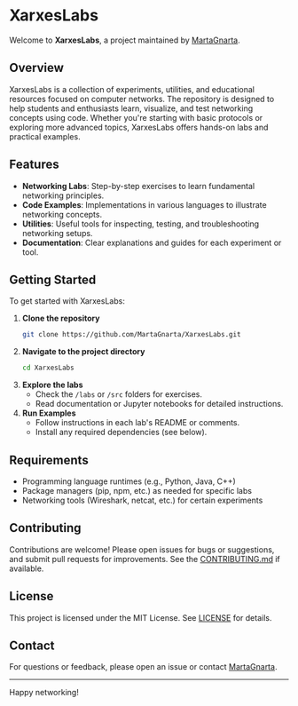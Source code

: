 # XarxesLabs

Welcome to **XarxesLabs**, a project maintained by [MartaGnarta](https://github.com/MartaGnarta).

## Overview

XarxesLabs is a collection of experiments, utilities, and educational resources focused on computer networks. The repository is designed to help students and enthusiasts learn, visualize, and test networking concepts using code. Whether you're starting with basic protocols or exploring more advanced topics, XarxesLabs offers hands-on labs and practical examples.

## Features

- **Networking Labs**: Step-by-step exercises to learn fundamental networking principles.
- **Code Examples**: Implementations in various languages to illustrate networking concepts.
- **Utilities**: Useful tools for inspecting, testing, and troubleshooting networking setups.
- **Documentation**: Clear explanations and guides for each experiment or tool.

## Getting Started

To get started with XarxesLabs:

1. **Clone the repository**
   ```bash
   git clone https://github.com/MartaGnarta/XarxesLabs.git
   ```
2. **Navigate to the project directory**
   ```bash
   cd XarxesLabs
   ```
3. **Explore the labs**
   - Check the `/labs` or `/src` folders for exercises.
   - Read documentation or Jupyter notebooks for detailed instructions.
4. **Run Examples**
   - Follow instructions in each lab's README or comments.
   - Install any required dependencies (see below).

## Requirements

- Programming language runtimes (e.g., Python, Java, C++)
- Package managers (pip, npm, etc.) as needed for specific labs
- Networking tools (Wireshark, netcat, etc.) for certain experiments


## Contributing

Contributions are welcome! Please open issues for bugs or suggestions, and submit pull requests for improvements. See the [CONTRIBUTING.md](CONTRIBUTING.md) if available.

## License

This project is licensed under the MIT License. See [LICENSE](LICENSE) for details.

## Contact

For questions or feedback, please open an issue or contact [MartaGnarta](https://github.com/MartaGnarta).

---

Happy networking!
